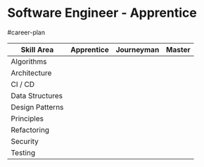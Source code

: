 # Software Engineer - Apprentice
#career-plan

| Skill Area      | Apprentice | Journeyman | Master |
| --------------- | ---------- | ---------- | ------ |
| Algorithms      |            |            |        |
| Architecture    |            |            |        |
| CI / CD         |            |            |        |
| Data Structures |            |            |        |
| Design Patterns |            |            |        |
| Principles      |            |            |        |
| Refactoring     |            |            |        |
| Security        |            |            |        |
| Testing         |            |            |        |


